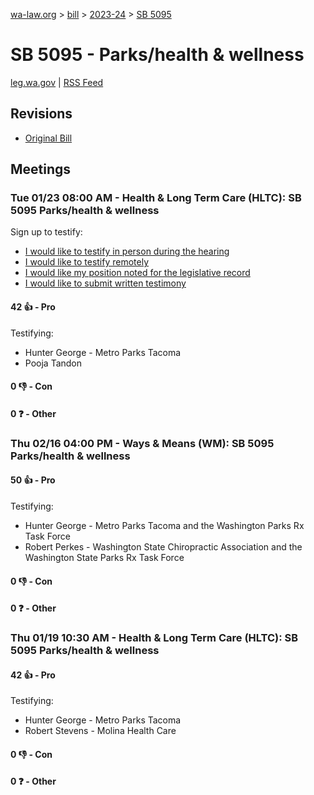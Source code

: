 [wa-law.org](/) > [bill](/bill/) > [2023-24](/bill/2023-24/) > [SB 5095](/bill/2023-24/sb/5095/)

# SB 5095 - Parks/health & wellness
[leg.wa.gov](https://app.leg.wa.gov/billsummary?BillNumber=5095&Year=2023&Initiative=false) | [RSS Feed](./rss.xml)

## Revisions
* [Original Bill](1/)

## Meetings
### Tue 01/23 08:00 AM - Health & Long Term Care (HLTC): SB 5095 Parks/health & wellness
Sign up to testify:
* [I would like to testify in person during the hearing](https://app.leg.wa.gov/csi/Testifier/Add?chamber=House&mId=31743&aId=157512&caId=23331&tId=1)
* [I would like to testify remotely](https://app.leg.wa.gov/csi/Testifier/Add?chamber=House&mId=31743&aId=157512&caId=23331&tId=2)
* [I would like my position noted for the legislative record](https://app.leg.wa.gov/csi/Testifier/Add?chamber=House&mId=31743&aId=157512&caId=23331&tId=3)
* [I would like to submit written testimony](https://app.leg.wa.gov/csi/Testifier/Add?chamber=House&mId=31743&aId=157512&caId=23331&tId=4)

#### 42 👍 - Pro
Testifying:
* Hunter George - Metro Parks Tacoma
* Pooja Tandon

#### 0 👎 - Con

#### 0 ❓ - Other

### Thu 02/16 04:00 PM - Ways & Means (WM): SB 5095 Parks/health & wellness
#### 50 👍 - Pro
Testifying:
* Hunter George - Metro Parks Tacoma and the Washington Parks Rx Task Force
* Robert Perkes - Washington State Chiropractic Association and the Washington State Parks Rx Task Force

#### 0 👎 - Con

#### 0 ❓ - Other

### Thu 01/19 10:30 AM - Health & Long Term Care (HLTC): SB 5095 Parks/health & wellness
#### 42 👍 - Pro
Testifying:
* Hunter George - Metro Parks Tacoma
* Robert Stevens - Molina Health Care

#### 0 👎 - Con

#### 0 ❓ - Other
